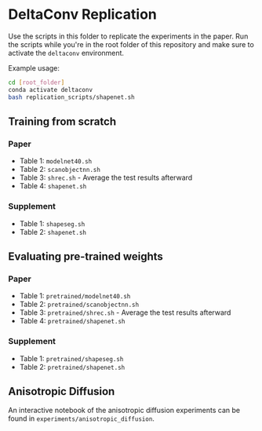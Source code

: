 # DeltaConv Replication

Use the scripts in this folder to replicate the experiments in the paper. Run the scripts while you're in the root folder of this repository and make sure to activate the `deltaconv` environment.

Example usage:
```bash
cd [root_folder]
conda activate deltaconv
bash replication_scripts/shapenet.sh
```

## Training from scratch

### Paper
- Table 1: `modelnet40.sh`
- Table 2: `scanobjectnn.sh`
- Table 3: `shrec.sh` - Average the test results afterward
- Table 4: `shapenet.sh`

### Supplement
- Table 1: `shapeseg.sh`
- Table 2: `shapenet.sh`

## Evaluating pre-trained weights

### Paper
- Table 1: `pretrained/modelnet40.sh`
- Table 2: `pretrained/scanobjectnn.sh`
- Table 3: `pretrained/shrec.sh` - Average the test results afterward
- Table 4: `pretrained/shapenet.sh`

### Supplement
- Table 1: `pretrained/shapeseg.sh`
- Table 2: `pretrained/shapenet.sh`

## Anisotropic Diffusion
An interactive notebook of the anisotropic diffusion experiments can be found in `experiments/anisotropic_diffusion`.

